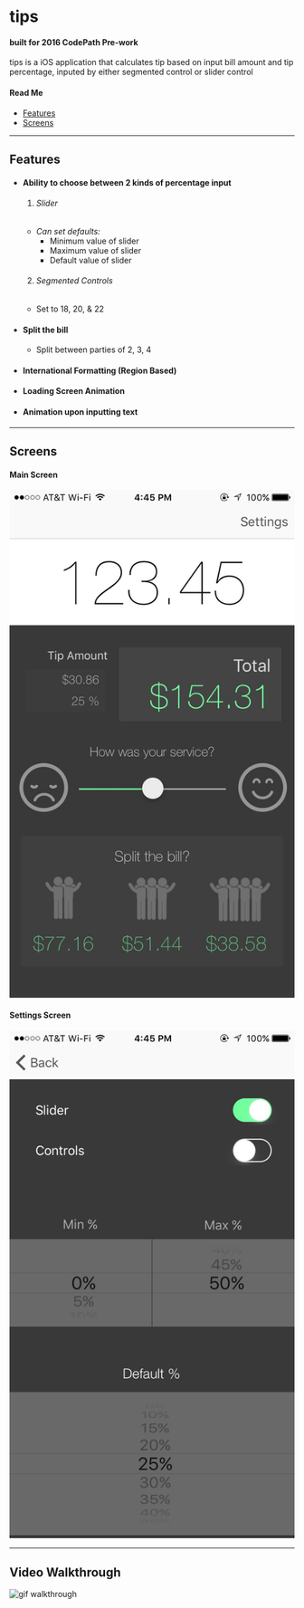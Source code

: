 # tips
#### built for 2016 CodePath Pre-work

tips is a iOS application that calculates tip based on input bill amount and tip percentage, inputed by either segmented control or slider control

#### Read Me
* [Features](#features)
* [Screens](#screens)

---

## **Features** <a id="features"></a>
* #### Ability to choose between 2 kinds of percentage input
  1. ###### Slider
    * *Can set defaults:*
      * Minimum value of slider
      * Maximum value of slider
      * Default value of slider
  2. ###### Segmented Controls
    * Set to 18, 20, & 22
* #### Split the bill
  *  Split between parties of 2, 3, 4
* #### International Formatting (Region Based)
* #### Loading Screen Animation
* #### Animation upon inputting text

---

## **Screens** <a id="screens"></a>

#### Main Screen
![screen one](IMG_4737.jpg)

#### Settings Screen
![screen two](IMG_4738.jpg)

---
## **Video Walkthrough**
![gif walkthrough](https://media.giphy.com/media/3o8doYDBlkffgJqaU8/giphy.gif)
